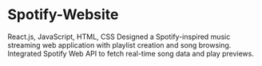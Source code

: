 # Spotify-Website
 React.js, JavaScript, HTML, CSS  Designed a Spotify-inspired music streaming web  application with playlist creation and song browsing. Integrated Spotify Web API to fetch real-time song data and play previews.
